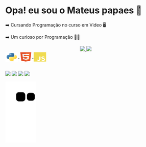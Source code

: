 # Opa! eu sou o Mateus papaes 🙂

➡️ Cursando Programação no curso em Video 🖥️

➡️ Um curioso por Programação 👨‍💻
<div align="center">
  <a href="https://github.com/Papaes">
  <img height="180em" src="https://github-readme-stats.vercel.app/api?username=Papaes&show_icons=true&theme=dark&include_all_commits=true&count_private=true"/>
  <img height="180em" src="https://github-readme-stats.vercel.app/api/top-langs/?username=Papaes&layout=compact&langs_count=7&theme=dark"/>
</div>
<img align="center" alt="Papaes-Python" height="30" width="40" src="https://raw.githubusercontent.com/devicons/devicon/master/icons/python/python-original.svg">
<img align="center" alt="Papaes-HTML" height="30" width="40" src="https://raw.githubusercontent.com/devicons/devicon/master/icons/html5/html5-original.svg">
<img align="center" alt="Papaes-Js" height="30" width="40" src="https://raw.githubusercontent.com/devicons/devicon/master/icons/javascript/javascript-plain.svg">
</div>

##

<div> 
  <a href="https://www.instagram.com/mateus_papaes/" target="_blank"><img src="https://img.shields.io/badge/-Instagram-%23E4405F?style=for-the-badge&logo=instagram&logoColor=white" target="_blank"></a>
 <a href="https://discord.gg/BIGUIGE YT#8091" target="_blank"><img src="https://img.shields.io/badge/Discord-7289DA?style=for-the-badge&logo=discord&logoColor=white" target="_blank"></a> 
  <a href = "mailto:mateuspapaes19@gmail.com"><img src="https://img.shields.io/badge/-Gmail-%23333?style=for-the-badge&logo=gmail&logoColor=white" target="_blank"></a>
  <a href="https://www.linkedin.com/in/mateus-p-1245341a1/" target="_blank"><img src="https://img.shields.io/badge/-LinkedIn-%230077B5?style=for-the-badge&logo=linkedin&logoColor=white" target="_blank"></a>  
  
 ![Snake animation](https://github.com/Papaes/Papaes/blob/output/github-contribution-grid-snake.svg)
  
</div>
